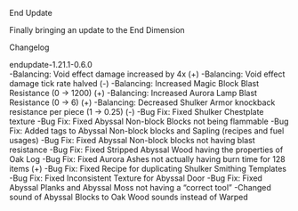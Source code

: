 End Update 

Finally bringing an update to the End Dimension

Changelog

endupdate-1.21.1-0.6.0 <br/>
-Balancing: Void effect damage increased by 4x (+)
-Balancing: Void effect damage tick rate halved (-)
-Balancing: Increased Magic Block Blast Resistance (0 -> 1200) (+)
-Balancing: Increased Aurora Lamp Blast Resistance (0 -> 6) (+)
-Balancing: Decreased Shulker Armor knockback resistance per piece (1 -> 0.25) (-)
-Bug Fix: Fixed Shulker Chestplate texture
-Bug Fix: Fixed Abyssal Non-block Blocks not being flammable
-Bug Fix: Added tags to Abyssal Non-block blocks and Sapling (recipes and fuel usages)
-Bug Fix: Fixed Abyssal Non-block blocks not having blast resistance
-Bug Fix: Fixed Stripped Abyssal Wood having the properties of Oak Log
-Bug Fix: Fixed Aurora Ashes not actually having burn time for 128 items (+)
-Bug Fix: Fixed Recipe for duplicating Shulker Smithing Templates
-Bug Fix: Fixed Inconsistent Texture for Abyssal Door
-Bug Fix: Fixed Abyssal Planks and Abyssal Moss not having a “correct tool”
-Changed sound of Abyssal Blocks to Oak Wood sounds instead of Warped
